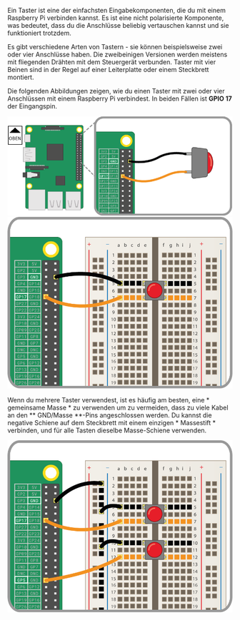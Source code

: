Ein Taster ist eine der einfachsten Eingabekomponenten, die du mit einem Raspberry Pi verbinden kannst. Es ist eine nicht polarisierte Komponente, was bedeutet, dass du die Anschlüsse beliebig vertauschen kannst und sie funktioniert trotzdem.

Es gibt verschiedene Arten von Tastern - sie können beispielsweise zwei oder vier Anschlüsse haben. Die zweibeinigen Versionen werden meistens mit fliegenden Drähten mit dem Steuergerät verbunden. Taster mit vier Beinen sind in der Regel auf einer Leiterplatte oder einem Steckbrett montiert.

Die folgenden Abbildungen zeigen, wie du einen Taster mit zwei oder vier Anschlüssen mit einem Raspberry Pi verbindest. In beiden Fällen ist **GPIO 17** der Eingangspin.

![Taster mit 2 Anschlüssen](images/2-pin-button.png) ![Taster mit 4 Anschlüssen](images/4-pin-button.png)

Wenn du mehrere Taster verwendest, ist es häufig am besten, eine * gemeinsame Masse * zu verwenden um zu vermeiden, dass zu viele Kabel an den ** GND/Masse **-Pins angeschlossen werden. Du kannst die negative Schiene auf dem Steckbrett mit einem einzigen * Massestift * verbinden, und für alle Tasten dieselbe Masse-Schiene verwenden.

![2 Taster mit je 4 Anschlüssen](images/2x4-pin-button.png)
